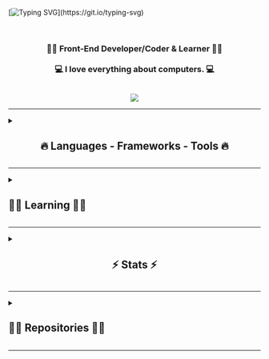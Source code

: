 <!-- <p align="right"> <img src="https://komarev.com/ghpvc/?username=a-krkc&label=Profile%20views&color=0e75b6&style=flat" alt="a-krkc" /> </p> -->

[![Typing SVG](https://readme-typing-svg.demolab.com?font=Fira+Code&weight=500&size=35&pause=1000&center=true&vCenter=true&width=1000&lines=Hi+There!+👋;+Welcome+To+My+Playground!)](https://git.io/typing-svg)

<br>

<h3 align="center">
  👨‍💻 Front-End Developer/Coder & Learner 👨‍💻
  <br><br>
  💻 I love everything about computers. 💻
  <br>
</h3>
<br>
<div align="center"> 
     <a href="https://linkedin.com/in/abdullatifkurkcu" target="_blank"><img src="https://img.shields.io/badge/-LinkedIn-%230077B5?style=for-the-badge&logo=linkedin&logoColor=white" target="_blank"></a>
</div>

<hr>

<details>
<summary><h2 align="center"> 🔥 Languages - Frameworks - Tools 🔥</h2></summary>
<br>
<p>
  <a href="https://skillicons.dev">
    <img src="https://skillicons.dev/icons?i=html,css,javascript,nodejs,sass,python,qt" width=275 /><br>
    <img src="https://skillicons.dev/icons?i=git,github,md,linux,bash,vim,vscode,vite" width=275 />
  </a><br><br>
  &nbsp;&nbsp;&nbsp;&nbsp;&nbsp;&nbsp;&nbsp;&nbsp;&nbsp;&nbsp;&nbsp;&nbsp;&nbsp;&nbsp;&nbsp;&nbsp;&nbsp;
  <a href="https://archlinux.org"><img alt="Arch Linux" src="https://img.shields.io/badge/Arch_Linux-1793D1?style=flat&logo=arch-linux&logoColor=white" /></a>
</p>
</details>
<hr>

<details>
<summary><h2> 👨‍💻 Learning 👨‍💻 </h2></summary>
<br>
<p><a href="https://skillicons.dev"><img src="https://skillicons.dev/icons?i=react,typescript" width=100 /></a></p>
</details>

<hr>

<details>
  <summary>
  <h2 align="center"> ⚡ Stats ⚡ </h2></summary>
  <br>

  <div align=center>
    <a href="https://github.com/denvercoder1/github-readme-streak-stats" title="Go to Source">
      <img align="left" width=390 src="https://github-readme-streak-stats.herokuapp.com/?user=a-krkc&theme=react&border=61dafb&border_radius=10" />
    </a>
    <a href="https://github.com/anuraghazra/github-readme-stats" title="Go to Source">
      <img align="right" width=390 src="https://github-readme-stats.vercel.app/api?username=a-krkc&show_icons=true&theme=react&border_color=61dafb&border_radius=10" />
    </a>
  </div>

<br><br><br><br><br><br><br><br>

  <div align=center>
    <a href="https://github.com/anuraghazra/github-readme-stats">
      <img width=325 align="center"
src="https://github-readme-stats.vercel.app/api/top-langs/?username=a-krkc&title_color=61dafb&text_color=ffffff&icon_color=61dafb&bg_color=20232a&langs_count=8&layout=compact&border_color=61dafb&border_radius=10" />
    </a>
  </div>
</details>

<hr>

<details>
<summary><h2>👨‍💻 Repositories 👨‍💻</h2> </summary>
<br>
<div width="100%" align="center">
  
<a align="right" href="https://github.com/a-krkc/Basic-Web-Projects" title="web projects"><img align="left" height="115" src="https://github-readme-stats.vercel.app/api/pin/?username=a-krkc&repo=Basic-Web-Projects&theme=react&border_color=61dafb&border_radius=10"></a>
  
<a align="left" href="https://github.com/a-krkc/Single-Page-Web-Site" title="single page web site"><img align="right" height="115" src="https://github-readme-stats.vercel.app/api/pin/?username=a-krkc&repo=Single-Page-Web-Site&theme=react&border_color=61dafb&border_radius=10"></a>
</div>
<br><br><br><br><br><br><br>
<h4 align="center">
  <a href="https://github.com/a-krkc?tab=repositories" title="Show Repositories">🔎 Show More 🔍</a>
</h4>
</details>

<hr>

<!-- <div width="100%" align="center">
<a align="right" href="#" title="#"><img align="left" height="115" src="https://github-readme-stats.vercel.app/api/pin/?username=a-krkc&repo=###&theme=react&border_color=61dafb&border_radius=10"></a> -->

<!-- <a align="left" href="#" title="#"><img align="right" height="115" src="https://github-readme-stats.vercel.app/api/pin/?username=a-krkc&repo=###&theme=react&border_color=61dafb&border_radius=10"></a>
</div> -->
